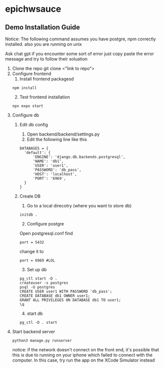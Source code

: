 # epichwsauce

## Demo Installation Guide
Notice: The following command assumes you have postgre, npm correctly installed. also you are running on unix

Ask chat gpt if you encounter some sort of error just copy paste the error message and try to follow their soluation

1. Clone the repo
   git clone <"link to repo">
2. Configure frontend
   1. Install frontend packagesd
   ```
   npm install
   ```
   2. Test frontend installation
   ```
   npx expo start
   ```
3. Configure db
   1. Edit db config
      1. Open backend/backend/settings.py
      2. Edit the following line like this
      ```
      DATABASES = {
        'default': {
            'ENGINE': 'django.db.backends.postgresql',
            'NAME': 'db1',
            'USER': 'user1',
            'PASSWORD': 'db_pass',
            'HOST': 'localhost',
            'PORT': '6969',
        }
      }
      ```
    2. Create DB
        1. Go to a local direcotry (where you want to store db)
        ```
        initdb .
        ```
        2. Configure postgre

        Open postgresql.conf
        find 
        ```
        port = 5432
        ```
        change it to 
        ```
        port = 6969 #LOL
        ```
        3. Set up db 
        ```
        pg_ctl start -D .
        createuser -s postgres
        psql -U postgres
        CREATE USER user1 WITH PASSWORD 'db_pass';
        CREATE DATABASE db1 OWNER user1;
        GRANT ALL PRIVILEGES ON DATABASE db1 TO user1;
        \q
        ```
        4. start db
        ```
        pg_ctl -D . start
        ```
4. Start backend server
    ```
    python3 manage.py runserver
    ```
    notice: if the network doesn't connect on the front end, it's possible that this is due to running on your iphone which failed to connect with the computer. In this case, try run the app on the XCode Simulator instead